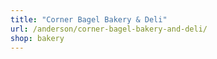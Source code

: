 ```yaml
---
title: "Corner Bagel Bakery & Deli"
url: /anderson/corner-bagel-bakery-and-deli/
shop: bakery
---
```

